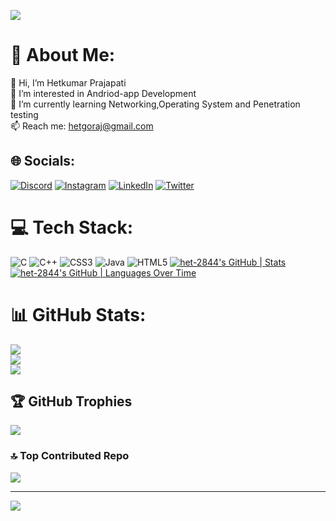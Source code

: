 ![](https://quotes-github-readme.vercel.app/api?type=horizontal&theme=light)


# 💫 About Me:
👋 Hi, I’m Hetkumar Prajapati<br>👀 I’m interested in Andriod-app Development<br>🌱 I’m currently learning Networking,Operating System and Penetration testing<br>📫 Reach me: hetgoraj@gmail.com


## 🌐 Socials:
[![Discord](https://img.shields.io/badge/Discord-%237289DA.svg?logo=discord&logoColor=white)](https://discord.gg/het2333#5118) [![Instagram](https://img.shields.io/badge/Instagram-%23E4405F.svg?logo=Instagram&logoColor=white)](https://www.instagram.com/het226/) [![LinkedIn](https://img.shields.io/badge/LinkedIn-%230077B5.svg?logo=linkedin&logoColor=white)](https://www.linkedin.com/in/hetkumar-prajapati/) [![Twitter](https://img.shields.io/badge/Twitter-%231DA1F2.svg?logo=Twitter&logoColor=white)](https://twitter.com/HetkumarPr97061) 

# 💻 Tech Stack:
![C](https://img.shields.io/badge/c-%2300599C.svg?style=for-the-badge&logo=c&logoColor=white) ![C++](https://img.shields.io/badge/c++-%2300599C.svg?style=for-the-badge&logo=c%2B%2B&logoColor=white) ![CSS3](https://img.shields.io/badge/css3-%231572B6.svg?style=for-the-badge&logo=css3&logoColor=white) ![Java](https://img.shields.io/badge/java-%23ED8B00.svg?style=for-the-badge&logo=java&logoColor=white) ![HTML5](https://img.shields.io/badge/html5-%23E34F26.svg?style=for-the-badge&logo=html5&logoColor=white)
[![het-2844's GitHub | Stats](https://stats.quine.sh/het-2844/github?theme=dark)](https://quine.sh?utm_source=widgets&utm_campaign=het-2844)
[![het-2844's GitHub | Languages Over Time](https://stats.quine.sh/het-2844/languages-over-time?theme=dark)](https://quine.sh?utm_source=widgets&utm_campaign=het-2844)

# 📊 GitHub Stats:
![](https://github-readme-stats.vercel.app/api?username=prajapatihet&theme=default&hide_border=false&include_all_commits=true&count_private=true)<br/>
![](https://github-readme-streak-stats.herokuapp.com/?user=prajapatihet&theme=default&hide_border=false)<br/>
![](https://github-readme-stats.vercel.app/api/top-langs/?username=prajapatihet&theme=default&hide_border=false&include_all_commits=true&count_private=true&layout=compact)

## 🏆 GitHub Trophies
![](https://github-profile-trophy.vercel.app/?username=prajapatihet&theme=darkhub&no-frame=true&no-bg=false&margin-w=4)

### 🔝 Top Contributed Repo
![](https://github-contributor-stats.vercel.app/api?username=prajapatihet&limit=5&theme=discord&combine_all_yearly_contributions=true)

---
[![](https://visitcount.itsvg.in/api?id=prajapatihet&label=Profile%20Views&pretty=true)](https://visitcount.itsvg.in)

